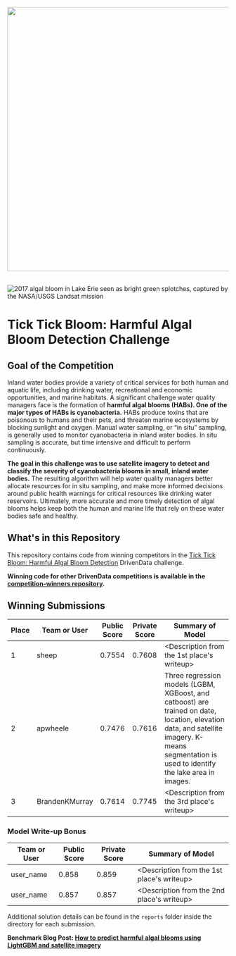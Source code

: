 [<img src='https://s3.amazonaws.com/drivendata-public-assets/logo-white-blue.png' width='600'>](https://www.drivendata.org/)
<br><br>

![2017 algal bloom in Lake Erie seen as bright green splotches, captured by the NASA/USGS Landsat mission](https://drivendata-public-assets.s3.amazonaws.com/competition_cyano_banner.jpeg)

# Tick Tick Bloom: Harmful Algal Bloom Detection Challenge

## Goal of the Competition

Inland water bodies provide a variety of critical services for both human and aquatic life, including drinking water, recreational and economic opportunities, and marine habitats. A significant challenge water quality managers face is the formation of **harmful algal blooms (HABs). One of the major types of HABs is cyanobacteria.** HABs produce toxins that are poisonous to humans and their pets, and threaten marine ecosystems by blocking sunlight and oxygen. Manual water sampling, or “in situ” sampling, is generally used to monitor cyanobacteria in inland water bodies. In situ sampling is accurate, but time intensive and difficult to perform continuously.

**The goal in this challenge was to use satellite imagery to detect and classify the severity of cyanobacteria blooms in small, inland water bodies.** The resulting algorithm will help water quality managers better allocate resources for in situ sampling, and make more informed decisions around public health warnings for critical resources like drinking water reservoirs. Ultimately, more accurate and more timely detection of algal blooms helps keep both the human and marine life that rely on these water bodies safe and healthy.

## What's in this Repository

This repository contains code from winning competitors in the [Tick Tick Bloom: Harmful Algal Bloom Detection](https://www.drivendata.org/competitions/143/tick-tick-bloom/page/649/) DrivenData challenge.

**Winning code for other DrivenData competitions is available in the [competition-winners repository](https://github.com/drivendataorg/competition-winners).**

## Winning Submissions

Place |Team or User | Public Score | Private Score | Summary of Model
--- | --- | ---   | ---   | ---
1   | sheep | 0.7554 | 0.7608 | <Description from the 1st place's writeup>
2   | apwheele | 0.7476 | 0.7616 | Three regression models (LGBM, XGBoost, and catboost) are trained on date, location, elevation data, and satellite imagery. K-means segmentation is used to identify the lake area in images.
3   | BrandenKMurray | 0.7614 | 0.7745 | <Description from the 3rd place's writeup>

### Model Write-up Bonus

Team or User | Public Score | Private Score | Summary of Model
--- | ---   | ---   | ---
user_name | 0.858 | 0.859 | <Description from the 1st place's writeup>
user_name | 0.857 | 0.857 | <Description from the 2nd place's writeup>

Additional solution details can be found in the `reports` folder inside the directory for each submission.

**Benchmark Blog Post: [How to predict harmful algal blooms using LightGBM and satellite imagery](https://drivendata.co/blog/tick-tick-bloom-benchmark)**